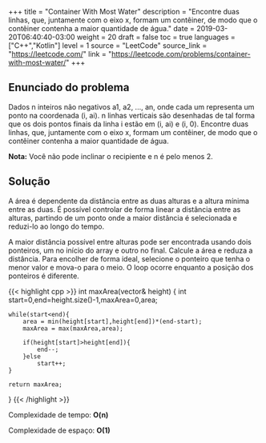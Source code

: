 +++
title = "Container With Most Water"
description = "Encontre duas linhas, que, juntamente com o eixo x, formam um contêiner, de modo que o contêiner contenha a maior quantidade de água."
date = 2019-03-20T06:40:40-03:00
weight = 20
draft = false
toc = true
languages = ["C++","Kotlin"]
level = 1
source = "LeetCode"
source_link = "https://leetcode.com/"
link = "https://leetcode.com/problems/container-with-most-water/"
+++
<h2 class="title is-4"> Enunciado do problema </h2>

Dados n inteiros não negativos a1, a2, ..., an, onde cada um representa um ponto na coordenada (i, ai). n linhas verticais são desenhadas de tal forma que os dois pontos finais da linha i estão em (i, ai) e (i, 0). Encontre duas linhas, que, juntamente com o eixo x, formam um contêiner, de modo que o contêiner contenha a maior quantidade de água.

**Nota:** Você não pode inclinar o recipiente e n é pelo menos 2.

<h2 class="title is-5"> Solução </h2>

A área é dependente da distância entre as duas alturas e a altura mínima entre as duas. É possível
controlar de forma linear a distância entre as alturas, partindo de um ponto onde a maior distância é selecionada
e reduzi-lo ao longo do tempo.

A maior distância possível entre alturas pode ser encontrada usando dois ponteiros, um no início do array e outro no final.
Calcule a área e reduza a distância. Para encolher de forma ideal, selecione o ponteiro que tenha o menor valor e mova-o para o meio.
O loop ocorre enquanto a posição dos ponteiros é diferente.

{{< highlight cpp >}}
int maxArea(vector<int>& height) {
    int start=0,end=height.size()-1,maxArea=0,area;

    while(start<end){
        area = min(height[start],height[end])*(end-start);
        maxArea = max(maxArea,area);

        if(height[start]>height[end]){
            end--;
        }else
            start++;
    }

    return maxArea;
}
{{< /highlight >}}

Complexidade de tempo: **O(n)**

Complexidade de espaço: **O(1)**
